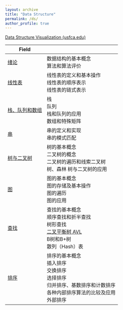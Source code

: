 ```yaml
---
layout: archive
title: "Data Structure"
permalink: /ds/
author_profile: true
---
```


[Data Structure Visualization (usfca.edu)](https://www.cs.usfca.edu/~galles/visualization/Algorithms.html)

| Field                                                        |                                                              |
| ------------------------------------------------------------ | ------------------------------------------------------------ |
| [绪论](http://zengbaocheng-996.github.io/files/ds/0.pdf)     | 数据结构的基本概念<br />算法和算法评价                       |
| [线性表](http://zengbaocheng-996.github.io/files/ds/1.pdf)   | 线性表的定义和基本操作<br />线性表的顺序表示<br />线性表的链式表示 |
| [栈、队列和数组](http://zengbaocheng-996.github.io/files/ds/2.pdf) | 栈<br />队列<br />栈和队列的应用<br />数组和特殊矩阵         |
| [串](http://zengbaocheng-996.github.io/files/ds/3.pdf)       | 串的定义和实现<br />串的模式匹配                             |
| [树与二叉树](http://zengbaocheng-996.github.io/files/ds/4.pdf) | 树的基本概念<br />二叉树的概念<br />二叉树的遍历和线索二叉树<br />树、森林 树与二叉树的应用 |
| [图](http://zengbaocheng-996.github.io/files/ds/5.pdf)       | 图的基本概念<br />图的存储及基本操作<br />图的遍历<br />图的应用 |
| [查找](http://zengbaocheng-996.github.io/files/ds/6.pdf)     | 查找的基本概念<br />顺序查找和折半查找<br />树形查找<br />[二叉平衡树 AVL](http://zengbaocheng-996.github.io/files/ds/avl.pdf)<br />B树和B+树<br />散列（Hash）表 |
| [排序](http://zengbaocheng-996.github.io/files/ds/7.pdf)     | 排序的基本概念<br />插入排序<br />交换排序<br />选择排序<br />归并排序、基数排序和计数排序<br />各种内部排序算法的比较及应用<br />外部排序 |

